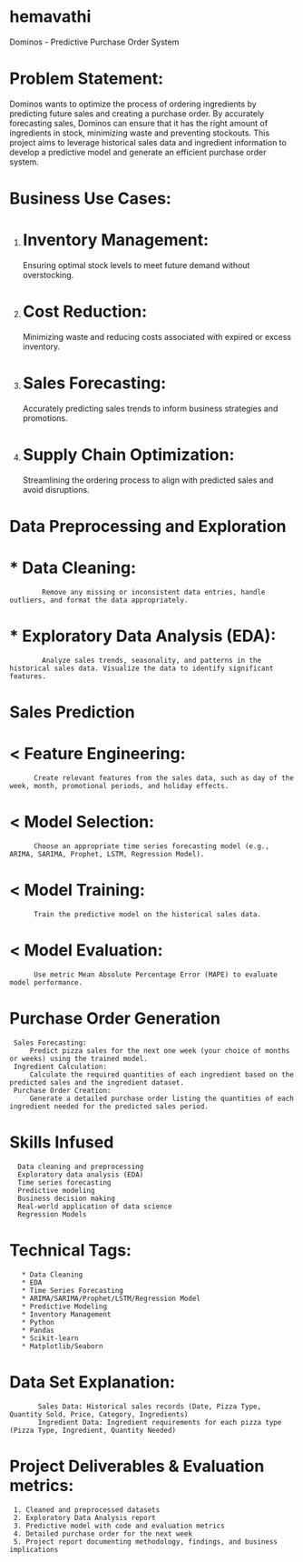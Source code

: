 # hemavathi
Dominos - Predictive Purchase Order System

# Problem Statement:
Dominos wants to optimize the process of ordering ingredients by predicting future sales and creating a purchase order. By accurately forecasting sales, Dominos can ensure that it has the right amount of ingredients in stock, minimizing waste and preventing stockouts. This project aims to leverage historical sales data and ingredient information to develop a predictive model and generate an efficient purchase order system.

# Business Use Cases:
1. # Inventory Management:
     Ensuring optimal stock levels to meet future demand without overstocking.
2. # Cost Reduction:
     Minimizing waste and reducing costs associated with expired or excess inventory.
3. # Sales Forecasting:
     Accurately predicting sales trends to inform business strategies and promotions.
4. # Supply Chain Optimization:
     Streamlining the ordering process to align with predicted sales and avoid disruptions.

# Data Preprocessing and Exploration
#  * Data Cleaning: 
            Remove any missing or inconsistent data entries, handle outliers, and format the data appropriately.
#  * Exploratory Data Analysis (EDA):
            Analyze sales trends, seasonality, and patterns in the historical sales data. Visualize the data to identify significant features.
# Sales Prediction
  # < Feature Engineering: 
          Create relevant features from the sales data, such as day of the week, month, promotional periods, and holiday effects.
  # < Model Selection: 
          Choose an appropriate time series forecasting model (e.g., ARIMA, SARIMA, Prophet, LSTM, Regression Model).
  # < Model Training: 
          Train the predictive model on the historical sales data.
  # < Model Evaluation: 
          Use metric Mean Absolute Percentage Error (MAPE) to evaluate model performance.

# Purchase Order Generation
     Sales Forecasting:
         Predict pizza sales for the next one week (your choice of months or weeks) using the trained model.
     Ingredient Calculation: 
         Calculate the required quantities of each ingredient based on the predicted sales and the ingredient dataset.
     Purchase Order Creation: 
         Generate a detailed purchase order listing the quantities of each ingredient needed for the predicted sales period.

 # Skills Infused
      Data cleaning and preprocessing
      Exploratory data analysis (EDA)
      Time series forecasting
      Predictive modeling
      Business decision making
      Real-world application of data science
      Regression Models


 # Technical Tags:
       * Data Cleaning
       * EDA
       * Time Series Forecasting
       * ARIMA/SARIMA/Prophet/LSTM/Regression Model
       * Predictive Modeling
       * Inventory Management
       * Python
       * Pandas
       * Scikit-learn
       * Matplotlib/Seaborn


# Data Set Explanation:
           Sales Data: Historical sales records (Date, Pizza Type, Quantity Sold, Price, Category, Ingredients)
           Ingredient Data: Ingredient requirements for each pizza type (Pizza Type, Ingredient, Quantity Needed)


# Project Deliverables & Evaluation metrics:
     1. Cleaned and preprocessed datasets
     2. Exploratory Data Analysis report
     3. Predictive model with code and evaluation metrics
     4. Detailed purchase order for the next week
     5. Project report documenting methodology, findings, and business implications







